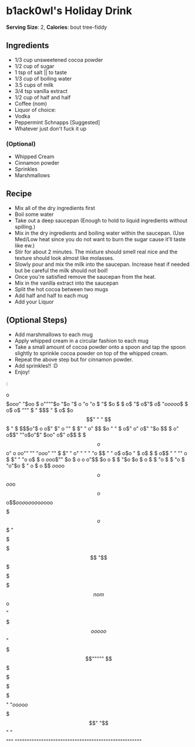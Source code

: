# b1ack0wl's Holiday Drink

**Serving Size**: 2, **Calories**: bout tree-fiddy

## Ingredients

- 1/3 cup unsweetened cocoa powder
- 1/2 cup of sugar
- 1 tsp of salt \|\| to taste
- 1/3 cup of boiling water
- 3.5 cups of milk
- 3/4 tsp vanilla extract
- 1/2 cup of half and half
- Coffee (nom)
- Liquor of choice:
 - Vodka
 - Peppermint Schnapps \[Suggested\]
 - Whatever just don't fuck it up

### (Optional)

- Whipped Cream
- Cinnamon powder
- Sprinkles
- Marshmallows

## Recipe

- Mix all of the dry ingredients first
- Boil some water
- Take out a deep saucepan (Enough to hold to liquid ingredients
 without spilling.)
- Mix in the dry ingredients and boiling water within the saucepan.
 (Use Med/Low heat since you do not want to burn the sugar cause
 it'll taste like ew.)
- Stir for about 2 minutes. The mixture should smell real nice and the
 texture should look almost like molasses.
- Slowly pour and mix the milk into the saucepan. Increase heat if
 needed but be careful the milk should not boil!
- Once you're satisfied remove the saucepan from the heat.
- Mix in the vanilla extract into the saucepan
- Split the hot cocoa between two mugs
- Add half and half to each mug
- Add your Liquor

## (Optional Steps)

- Add marshmallows to each mug
- Apply whipped cream in a circular fashion to each mug
- Take a small amount of cocoa powder onto a spoon and tap the spoon
 slightly to sprinkle cocoa powder on top of the whipped cream.
- Repeat the above step but for cinnamon powder.
- Add sprinkles!! :D
- Enjoy!

:

 o$$$$$$oo
 o$" "$oo
 $ o""""$o "$o
 "$ o "o "o $
 "$ $o $ $ o$
 "$ o$"$ o$
 "$ooooo$$ $ o$
 o$ """ $ " $$$ " $
 o$ $o $$" " "
 $$ $ " $ $$$o"$ o o$"
 $" o "" $ $" " o" $$
 $o " " $ o$" o" o$"
 "$o $$ $ o" o$$"
 ""o$o"$" $oo" o$"
 o$$ $ $$$ o$$
 o" o oo"" "" "$o
 o$o" "" $
 $" " o" " " " "o
 $$ " " o$ o$o " $
 o$ $ $ o$$ " " ""
 o $ $" " "o o$
 $ o $o$oo$""
 $o $ o o o"$$
 $o o $ $ "$o
 $o $ o $ $ "o
 $ $ "o $ "o"$o
 $ " o $ o $$
 $o$o$o$o$$o$$$o$$o$o$$o$$o$$$o$o$o$o$o$o$o$o$o$ooo
 $$$$$$$$$$$$$$$$$$$$$$$$$$$$$$$$$$$$$$$$$$$$$$$$$$$o
 $$$$$$$$$$$$$$$$$$$$$$$$$$$$$$$$$$$$$$$$$$$ " $$$$$
 $$$$$$$$$$$$$$$$$$$$$$$$$$$$$$$$$$$$$$$$$$$ "$$$$
 $$$$$$$$$$$$$$$$$$$$$$$$$$$$$$$$$$$$$$$$$$$ $$$$
 $$$$$$$$$$$$$$$$$$$$$$$$$$$$$$$$$$$$$$$$$$$ $$$$
 $$$$$$$$$$$$$$$$$$$$$$$$$$$$$$$$$$$$$$$$$$$ $$$$
 $$$$$$$$$$$$$$$$$$nom$$$$$$$$$$$$$$$$$$$$$$ o$$$$"
 $$$$$$$$$$$$$$$$$$$$$$$$$$$$$$$$$$$$$$$$$$$ooooo$$$$
 $$$$$$$$$$$$$$$$$$$$$$$$$$$$$$$$$$$$$$$$$$$$$$$$$$"
 $$$$$$$$$$$$$$$$$$$$$$$$$$$$$$$$$$$$$$$$$$$"""""
 $$$$$$$$$$$$$$$$$$$$$$$$$$$$$$$$$$$$$$$$$$$
 $$$$$$$$$$$$$$$$$$$$$$$$$$$$$$$$$$$$$$$$$$$
 $$$$$$$$$$$$$$$$$$$$$$$$$$$$$$$$$$$$$$$$$$$
 $$$$$$$$$$$$$$$$$$$$$$$$$$$$$$$$$$$$$$$$$$$
 $$$$$$$$$$$$$$$$$$$$$$$$$$$$$$$$$$$$$$$$$$"
 "$o$o$o$o$o$$$$$$$$$$$$$$$$$$$$$$$$$$$$$$$$$$$$$$$$$$$$$$$$$$$$$$$$"
 "$$$$$$$$$$$$$$$$$$$$$$$$$$$$$$$$$$$$$$$$$$$$$$$$$$$$$$$$$$$$$$"
 "$$$$$$$$$$$$$$$$$$$$$$$$$$$$$$$$$$$$$$$$$$$$$$$$$$$$$$$$"""
 """""""""""""""""""""""""""""""""""""""""""""""""""""
